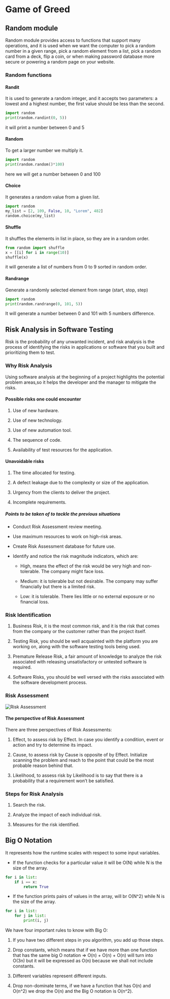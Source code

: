 # Game of Greed

## Random module

Random module provides access to functions that support many operations, and it is used when we want the computer to pick a random number in a given range, pick a random element from a list, pick a random card from a deck, flip a coin, or when making password database more secure or powering a random page on your website.

### Random functions

#### Randit

It is used to generate a random integer, and it accepts two parameters: a lowest and a highest number, the first value should be less than the second.

```python
import random
print(random.randint(0, 5))
```

it will print a number between 0 and 5

#### Random

To get a larger number we multiply it.

```python
import random
print(random.random()*100)
```

here we will get a number between 0 and 100

#### Choice

It generates a random value from a given list.

```python
import random
my_list = [2, 109, False, 10, "Lorem", 482]
random.choice(my_list)
```

#### Shuffle

It shuffles the elements in list in place, so they are in a random order.

```python
from random import shuffle
x = [[i] for i in range(10)]
shuffle(x)
```

it will generate a list of numbers from 0 to 9 sorted in random order.

#### Randrange

Generate a randomly selected element from range (start, stop, step)

```python
import random
print(random.randrange(0, 101, 5))
```

It will generate a number between 0 and 101 with 5 numbers difference.

## Risk Analysis in Software Testing

Risk is the probability of any unwanted incident, and risk analysis is the process of identifying the risks in applications or software that you built and prioritizing them to test.

### Why Risk Analysis

Using software analysis at the beginning of a project highlights the potential problem areas,so it helps the developer and the manager to mitigate the risks.

#### Possible risks one could encounter

1. Use of new hardware.

2. Use of new technology.

3. Use of new automation tool.

4. The sequence of code.

5. Availability of test resources for the application.

#### Unavoidable risks

1. The time allocated for testing.

2. A defect leakage due to the complexity or size of the application.

3. Urgency from the clients to deliver the project.

4. Incomplete requirements.

##### Points to be taken of to tackle the previous situations

* Conduct Risk Assessment review meeting.

* Use maximum resources to work on high-risk areas.

* Create Risk Assessment database for future use.

* Identify and notice the risk magnitude indicators, which are:
    * High, means the effect of the risk would be very high and non-tolerable. The company might face loss.

    * Medium: it is tolerable but not desirable. The company may suffer financially but there is a limited risk.

    * Low: it is tolerable. There lies little or no external exposure or no financial loss.

### Risk Identification

1. Business Risk, it is the most common risk, and it is the risk that comes from the company or the customer rather than the project itself.

2. Testing Risk, you should be well acquainted with the platform you are working on, along with the software testing tools being used.

3. Premature Release Risk, a fair amount of knowledge to analyze the risk associated with releasing unsatisfactory or untested software is required.

4. Software Risks, you should be well versed with the risks associated with the software development process.

### Risk Assessment

![Risk Assessment](https://d1jnx9ba8s6j9r.cloudfront.net/blog/wp-content/uploads/2019/08/Picture1-528x290.png)

#### The perspective of Risk Assessment

There are three perspectives of Risk Assessments:

1. Effect, to assess risk by Effect. In case you identify a condition, event or action and try to determine its impact.

2. Cause, to assess risk by Cause is opposite of by Effect. Initialize scanning the problem and reach to the point that could be the most probable reason behind that.

3. Likelihood, to assess risk by Likelihood is to say that there is a probability that a requirement won’t be satisfied.

### Steps for Risk Analysis

1. Search the risk.

2. Analyze the impact of each individual risk.

3. Measures for the risk identified.

## Big O Notation

It represents how the runtime scales with respect to some input variables.

* If the function checks for a particular value it will be O(N) while N is the size of the array.

```python
for i in list:
    if i == x:
        return True
```

* If the function prints pairs of values in the array, will br O(N^2) while N is the size of the array.

```python
for i in list:
    for j in list:
        print(i, j)
```

We have four important rules to know with Big O:

1. If you have two different steps in you algorithm, you add up those steps.

2. Drop constants, which means that if we have more than one function that has the same big O notation => O(n) + O(n) + O(n) will turn into O(3n) but it will be expressed as O(n) because we shall not include constants.

3. Different variables represent different inputs.

4. Drop non-dominate terms, if we have a function that has O(n) and O(n^2) we drop the O(n) and the Big O notation is O(n^2).